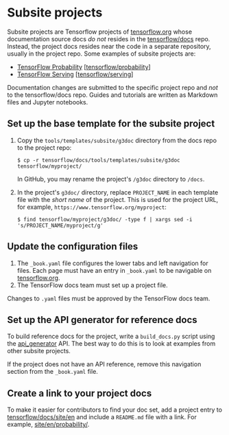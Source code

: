 # Subsite projects

Subsite projects are Tensorflow projects of 
[tensorflow.org](https://www.tensorflow.org) whose documentation source docs *do not* resides in the [tensorflow/docs](https://github.com/tensorflow/docs) repo. Instead, the project
docs resides near the code in a separate repository, usually in the project repo. Some examples of subsite projects are:

* [TensorFlow Probability](https://www.tensorflow.org/probability/)
  [[tensorflow/probability](https://github.com/tensorflow/probability)]
* [TensorFlow Serving](https://www.tensorflow.org/serving/)
  [[tensorflow/serving](https://github.com/tensorflow/serving)]

Documentation changes are submitted to the specific project repo and *not* to the
tensorflow/docs repo. Guides and tutorials are written as  Markdown files and Jupyter notebooks.

## Set up the base template for the subsite project

1. Copy the `tools/templates/subsite/g3doc` directory from the docs repo to the
   project repo:

   ```
   $ cp -r tensorflow/docs/tools/templates/subsite/g3doc tensorflow/myproject/
   ```

	In GitHub, you may rename the project's `/g3doc` directory to `/docs`.

2. In the project's `g3doc/` directory, replace `PROJECT_NAME` in each template
   file with the *short name* of the project. This is used for the project URL,
   for example, `https://www.tensorflow.org/myproject`:

   ```
   $ find tensorflow/myproject/g3doc/ -type f | xargs sed -i 's/PROJECT_NAME/myproject/g'
   ```

## Update the configuration files

1. The `_book.yaml` file configures the lower tabs and left navigation for
   files. Each page must have an entry in `_book.yaml` to be navigable on
   [tensorflow.org](https://www.tensorflow.org).
2. The TensorFlow docs team must set up a project file.

Changes to `.yaml` files must be approved by the TensorFlow docs team.



## Set up the API generator for reference docs

To build reference docs for the project, write a `build_docs.py` script using the
[api_generator](https://github.com/tensorflow/docs/tree/master/tools/tensorflow_docs/api_generator)
API. The best way to do this is to look at examples from other subsite projects.

If the project does not have an API reference, remove this navigation section
from the `_book.yaml` file.

## Create a link to your project docs

To make it easier for contributors to find your doc set, add a project entry to
[tensorflow/docs/site/en](https://github.com/tensorflow/docs/blob/master/g3doc/en/)
and include a `README.md` file with a link. For example,
[site/en/probability/](https://github.com/tensorflow/docs/blob/master/g3doc/en/probability/).
